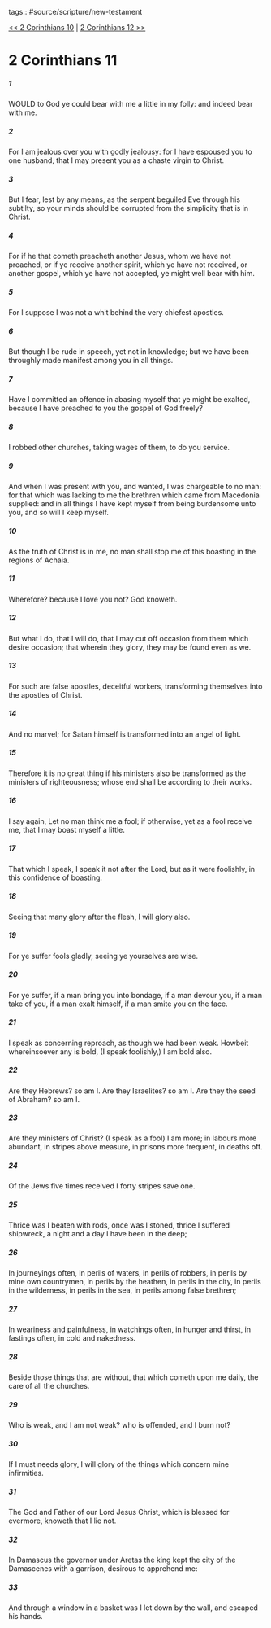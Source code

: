 tags:: #source/scripture/new-testament

[<< 2 Corinthians 10](/New_Testament/08_2_Corinthians/2_Corinthians_10.md) | [2 Corinthians 12 >>](/New_Testament/08_2_Corinthians/2_Corinthians_12.md)

# 2 Corinthians 11

##### 1

WOULD to God ye could bear with me a little in my folly: and indeed bear with me.

##### 2

For I am jealous over you with godly jealousy: for I have espoused you to one husband, that I may present you as a chaste virgin to Christ.

##### 3

But I fear, lest by any means, as the serpent beguiled Eve through his subtilty, so your minds should be corrupted from the simplicity that is in Christ.

##### 4

For if he that cometh preacheth another Jesus, whom we have not preached, or if ye receive another spirit, which ye have not received, or another gospel, which ye have not accepted, ye might well bear with him.

##### 5

For I suppose I was not a whit behind the very chiefest apostles.

##### 6

But though I be rude in speech, yet not in knowledge; but we have been throughly made manifest among you in all things.

##### 7

Have I committed an offence in abasing myself that ye might be exalted, because I have preached to you the gospel of God freely?

##### 8

I robbed other churches, taking wages of them, to do you service.

##### 9

And when I was present with you, and wanted, I was chargeable to no man: for that which was lacking to me the brethren which came from Macedonia supplied: and in all things I have kept myself from being burdensome unto you, and so will I keep myself.

##### 10

As the truth of Christ is in me, no man shall stop me of this boasting in the regions of Achaia.

##### 11

Wherefore? because I love you not? God knoweth.

##### 12

But what I do, that I will do, that I may cut off occasion from them which desire occasion; that wherein they glory, they may be found even as we.

##### 13

For such are false apostles, deceitful workers, transforming themselves into the apostles of Christ.

##### 14

And no marvel; for Satan himself is transformed into an angel of light.

##### 15

Therefore it is no great thing if his ministers also be transformed as the ministers of righteousness; whose end shall be according to their works.

##### 16

I say again, Let no man think me a fool; if otherwise, yet as a fool receive me, that I may boast myself a little.

##### 17

That which I speak, I speak it not after the Lord, but as it were foolishly, in this confidence of boasting.

##### 18

Seeing that many glory after the flesh, I will glory also.

##### 19

For ye suffer fools gladly, seeing ye yourselves are wise.

##### 20

For ye suffer, if a man bring you into bondage, if a man devour you, if a man take of you, if a man exalt himself, if a man smite you on the face.

##### 21

I speak as concerning reproach, as though we had been weak. Howbeit whereinsoever any is bold, (I speak foolishly,) I am bold also.

##### 22

Are they Hebrews? so am I. Are they Israelites? so am I. Are they the seed of Abraham? so am I.

##### 23

Are they ministers of Christ? (I speak as a fool) I am more; in labours more abundant, in stripes above measure, in prisons more frequent, in deaths oft.

##### 24

Of the Jews five times received I forty stripes save one.

##### 25

Thrice was I beaten with rods, once was I stoned, thrice I suffered shipwreck, a night and a day I have been in the deep;

##### 26

In journeyings often, in perils of waters, in perils of robbers, in perils by mine own countrymen, in perils by the heathen, in perils in the city, in perils in the wilderness, in perils in the sea, in perils among false brethren;

##### 27

In weariness and painfulness, in watchings often, in hunger and thirst, in fastings often, in cold and nakedness.

##### 28

Beside those things that are without, that which cometh upon me daily, the care of all the churches.

##### 29

Who is weak, and I am not weak? who is offended, and I burn not?

##### 30

If I must needs glory, I will glory of the things which concern mine infirmities.

##### 31

The God and Father of our Lord Jesus Christ, which is blessed for evermore, knoweth that I lie not.

##### 32

In Damascus the governor under Aretas the king kept the city of the Damascenes with a garrison, desirous to apprehend me:

##### 33

And through a window in a basket was I let down by the wall, and escaped his hands.
